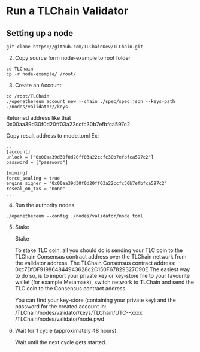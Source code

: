 # Run a TLChain Validator
## Setting up a node
```
git clone https://github.com/TLChainDev/TLChain.git
```
2. Copy source form node-example to root folder
```
cd TLChain
cp -r node-example/ /root/
```
3. Create an Account

```
cd /root/TLChain
./openethereum account new --chain ./spec/spec.json --keys-path ./nodes/validator//keys
```
Returned address like that 0x00aa39d30f0d20ff03a22ccfc30b7efbfca597c2

Copy result address to mode.toml
Ex:
```
...
[account]
unlock = ["0x00aa39d30f0d20ff03a22ccfc30b7efbfca597c2"]
password = ["password"]

[mining]
force_sealing = true
engine_signer = "0x00aa39d30f0d20ff03a22ccfc30b7efbfca597c2"
reseal_on_txs = "none"
...
```
4. Run the authority nodes
```
./openethereum --config ./nodes/validator/node.toml

```
5. Stake

    Stake

    To stake TLC coin, all you should do is sending your TLC coin to the TLChain Consensus contract address over the TLChain network from the validator address.
    The TLChain Consensus contract address: 0xc7DfDF919864844943628c2C150F67829327C90E
    The easiest way to do so, is to import your private key or key-store file to your favourite wallet (for example Metamask), switch network to TLChain and send the TLC coin to the Consensus contract address.

    You can find your key-store (containing your private key) and the password for the created account in:
    /TLChain/nodes/validator/keys/TLChain/UTC--xxxx
    /TLChain/nodes/validator/node.pwd

6. Wait for 1 cycle (approximately 48 hours).

    Wait until the next cycle gets started.
